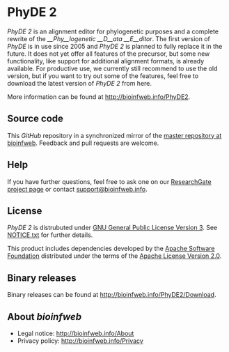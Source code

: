 # PhyDE 2

*PhyDE 2* is an alignment editor for phylogenetic purposes and a complete rewrite of the *__Phy__logenetic __D__ata __E__ditor*. The first version of *PhyDE* is in use since 2005 and *PhyDE 2* is planned to fully replace it in the future. It does not yet offer all features of the precursor, but some new functionality, like support for additional alignment formats, is already available. For productive use, we currently still recommend to use the old version, but if you want to try out some of the features, feel free to download the latest version of *PhyDE 2* from here.

More information can be found at http://bioinfweb.info/PhyDE2.

## Source code

This *GitHub* repository in a synchronized mirror of the [master repository at bioinfweb](http://bioinfweb.info/Code/sventon/repos/PhyDE2/list/). Feedback and pull requests are welcome.

## Help

If you have further questions, feel free to ask one on our [ResearchGate project page](http://r.bioinfweb.info/RGPhyDE2) or contact support@bioinfweb.info.

## License

*PhyDE 2* is distrubuted under [GNU General Public License Version 3](http://bioinfweb.info/PhyDE2/License). See [NOTICE.txt](https://github.com/bioinfweb/PhyDE2/blob/master/main/src/NOTICE.txt) for further details.

This product includes dependencies developed by the [Apache Software Foundation](http://www.apache.org/) distributed under the terms of the [Apache License Version 2.0](https://github.com/bioinfweb/PhyDE2/blob/master/main/src/APACHE-LICENSE.txt).

## Binary releases

Binary releases can be found at http://bioinfweb.info/PhyDE2/Download.

## About *bioinfweb*

* Legal notice: http://bioinfweb.info/About
* Privacy policy: http://bioinfweb.info/Privacy
